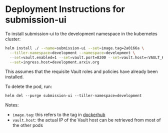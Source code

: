 # Deployment Instructions for submission-ui

To install submission-ui to the development namespace in the kubernetes cluster:


```bash
helm install ./ --name=submission-ui --set=image.tag=2a0166a \
  --tiller-namespace=development --namespace=development \
  --set=vault.enabled=1 --set=vault.port=8200 --set=vault.host=<VAULT_HOST_IP> \
  --set=ingress.host=development.arxiv.org
```

This assumes that the requisite Vault roles and policies have already been installed.

To delete the pod, run:
```
helm del --purge submission-ui --tiller-namespace=development
```

Notes:
- `image.tag`: this refers to the tag in [dockerhub](https://hub.docker.com/repository/docker/arxiv/submission-ui)
- `vault.host`: the actual IP of the Vault host can be retrieved from most of the other pods
